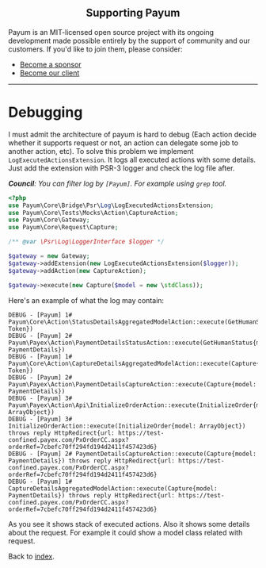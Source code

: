 <h2 align="center">Supporting Payum</h2>

Payum is an MIT-licensed open source project with its ongoing development made possible entirely by the support of community and our customers. If you'd like to join them, please consider:

- [Become a sponsor](https://www.patreon.com/makasim)
- [Become our client](http://forma-pro.com/)

---

# Debugging

I must admit the architecture of payum is hard to debug (Each action decide whether it supports request or not, an action can delegate some job to another action, etc). To solve this problem we implement `LogExecutedActionsExtension`. It logs all executed actions with some details. Just add the extension with PSR-3 logger and check the log file after.

_**Council**: You can filter log by `[Payum]`. For example using `grep` tool._

```php
<?php
use Payum\Core\Bridge\Psr\Log\LogExecutedActionsExtension;
use Payum\Core\Tests\Mocks\Action\CaptureAction;
use Payum\Core\Gateway;
use Payum\Core\Request\Capture;

/** @var \Psr\Log\LoggerInterface $logger */

$gateway = new Gateway;
$gateway->addExtension(new LogExecutedActionsExtension($logger));
$gateway->addAction(new CaptureAction);

$gateway->execute(new Capture($model = new \stdClass));
```

Here's an example of what the log may contain:

```
DEBUG - [Payum] 1# Payum\Core\Action\StatusDetailsAggregatedModelAction::execute(GetHumanStatus{model: Token})
DEBUG - [Payum] 2# Payum\Payex\Action\PaymentDetailsStatusAction::execute(GetHumanStatus{model: PaymentDetails})
DEBUG - [Payum] 1# Payum\Core\Action\CaptureDetailsAggregatedModelAction::execute(Capture{model: Token})
DEBUG - [Payum] 2# Payum\Payex\Action\PaymentDetailsCaptureAction::execute(Capture{model: PaymentDetails})
DEBUG - [Payum] 3# Payum\Payex\Action\Api\InitializeOrderAction::execute(InitializeOrder{model: ArrayObject})
DEBUG - [Payum] 3# InitializeOrderAction::execute(InitializeOrder{model: ArrayObject}) throws reply HttpRedirect{url: https://test-confined.payex.com/PxOrderCC.aspx?orderRef=7cbefc70ff294fd194d2411f457423d6}
DEBUG - [Payum] 2# PaymentDetailsCaptureAction::execute(Capture{model: PaymentDetails}) throws reply HttpRedirect{url: https://test-confined.payex.com/PxOrderCC.aspx?orderRef=7cbefc70ff294fd194d2411f457423d6}
DEBUG - [Payum] 1# CaptureDetailsAggregatedModelAction::execute(Capture{model: PaymentDetails}) throws reply HttpRedirect{url: https://test-confined.payex.com/PxOrderCC.aspx?orderRef=7cbefc70ff294fd194d2411f457423d6}
```

As you see it shows stack of executed actions. Also it shows some details about the request. For example it could show a model class related with request.

Back to [index](index.md).